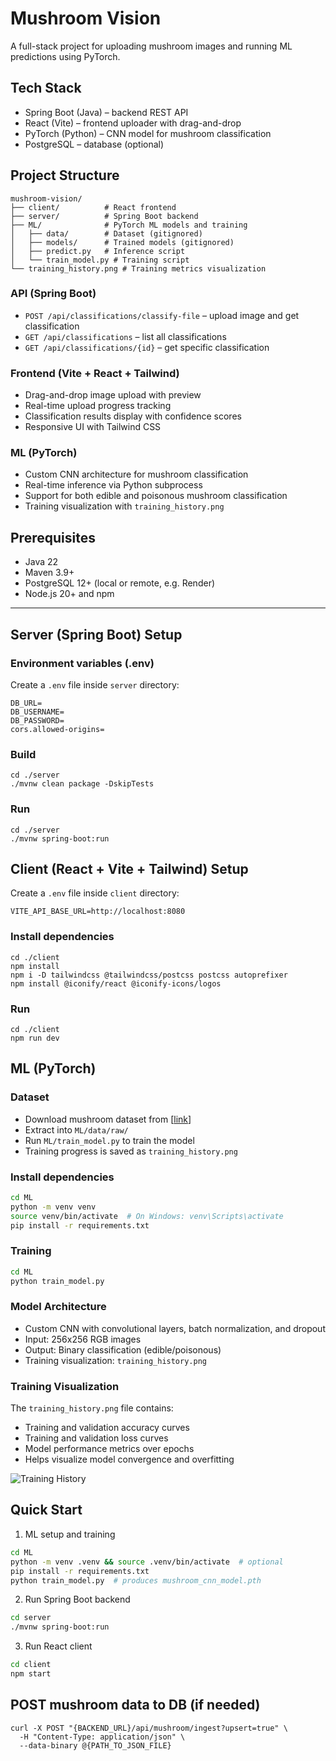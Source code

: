 # Mushroom Vision

A full-stack project for uploading mushroom images and running ML predictions using PyTorch.

## Tech Stack
- Spring Boot (Java) – backend REST API
- React (Vite) – frontend uploader with drag-and-drop
- PyTorch (Python) – CNN model for mushroom classification
- PostgreSQL – database (optional)

## Project Structure
```
mushroom-vision/
├── client/          # React frontend
├── server/          # Spring Boot backend
├── ML/              # PyTorch ML models and training
│   ├── data/        # Dataset (gitignored)
│   ├── models/      # Trained models (gitignored)
│   ├── predict.py   # Inference script
│   └── train_model.py # Training script
└── training_history.png # Training metrics visualization
```

### API (Spring Boot)
- `POST /api/classifications/classify-file` – upload image and get classification
- `GET /api/classifications` – list all classifications
- `GET /api/classifications/{id}` – get specific classification

### Frontend (Vite + React + Tailwind)
- Drag-and-drop image upload with preview
- Real-time upload progress tracking
- Classification results display with confidence scores
- Responsive UI with Tailwind CSS

### ML (PyTorch)
- Custom CNN architecture for mushroom classification
- Real-time inference via Python subprocess
- Support for both edible and poisonous mushroom classification
- Training visualization with `training_history.png`

## Prerequisites
- Java 22
- Maven 3.9+
- PostgreSQL 12+ (local or remote, e.g. Render)
- Node.js 20+ and npm

---

## Server (Spring Boot) Setup


### Environment variables (.env)

Create a `.env` file inside `server` directory:

```
DB_URL=
DB_USERNAME=
DB_PASSWORD=
cors.allowed-origins=
```

### Build
```
cd ./server
./mvnw clean package -DskipTests
```

### Run 
```
cd ./server
./mvnw spring-boot:run
```


## Client (React + Vite + Tailwind) Setup

Create a `.env` file inside `client` directory:

```
VITE_API_BASE_URL=http://localhost:8080
```

### Install dependencies
```
cd ./client
npm install
npm i -D tailwindcss @tailwindcss/postcss postcss autoprefixer
npm install @iconify/react @iconify-icons/logos
```

### Run
```
cd ./client
npm run dev
```

## ML (PyTorch)
### Dataset
- Download mushroom dataset from [[link](https://www.kaggle.com/datasets/daniilonishchenko/mushrooms-images-classification-215)]
- Extract into `ML/data/raw/`
- Run `ML/train_model.py` to train the model
- Training progress is saved as `training_history.png`

### Install dependencies
```bash
cd ML
python -m venv venv
source venv/bin/activate  # On Windows: venv\Scripts\activate
pip install -r requirements.txt
```

### Training
```bash
cd ML
python train_model.py
```

### Model Architecture
- Custom CNN with convolutional layers, batch normalization, and dropout
- Input: 256x256 RGB images
- Output: Binary classification (edible/poisonous)
- Training visualization: `training_history.png`

### Training Visualization
The `training_history.png` file contains:
- Training and validation accuracy curves
- Training and validation loss curves
- Model performance metrics over epochs
- Helps visualize model convergence and overfitting

![Training History](training_history.png)

## Quick Start

1) ML setup and training
```bash
cd ML
python -m venv .venv && source .venv/bin/activate  # optional
pip install -r requirements.txt
python train_model.py  # produces mushroom_cnn_model.pth
```

2) Run Spring Boot backend
```bash
cd server
./mvnw spring-boot:run
```

3) Run React client
```bash
cd client
npm start
```

## POST mushroom data to DB (if needed)

```
curl -X POST "{BACKEND_URL}/api/mushroom/ingest?upsert=true" \
  -H "Content-Type: application/json" \
  --data-binary @{PATH_TO_JSON_FILE}
```
